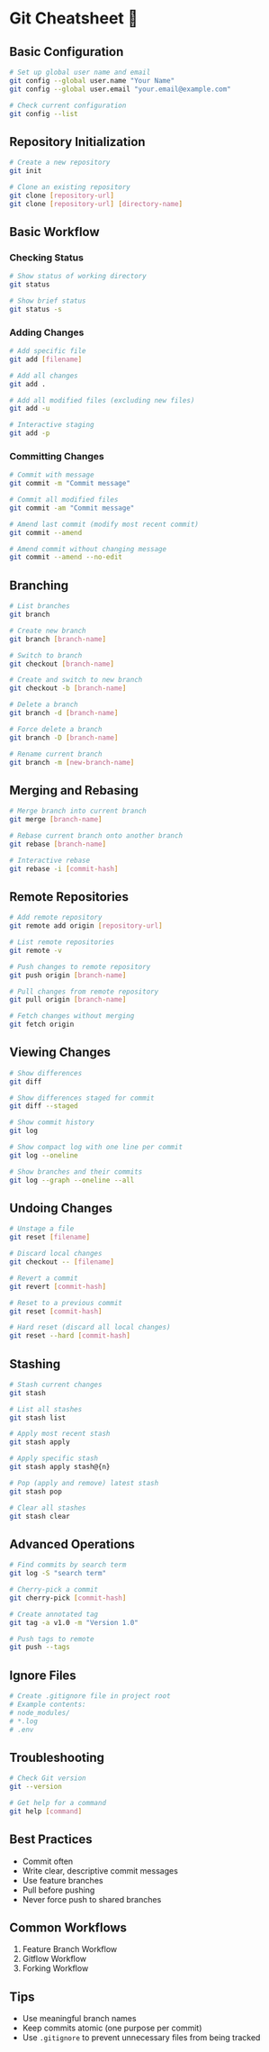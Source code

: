 # Git Cheatsheet 🚀

## Basic Configuration

```bash
# Set up global user name and email
git config --global user.name "Your Name"
git config --global user.email "your.email@example.com"

# Check current configuration
git config --list
```

## Repository Initialization

```bash
# Create a new repository
git init

# Clone an existing repository
git clone [repository-url]
git clone [repository-url] [directory-name]
```

## Basic Workflow

### Checking Status

```bash
# Show status of working directory
git status

# Show brief status
git status -s
```

### Adding Changes

```bash
# Add specific file
git add [filename]

# Add all changes
git add .

# Add all modified files (excluding new files)
git add -u

# Interactive staging
git add -p
```

### Committing Changes

```bash
# Commit with message
git commit -m "Commit message"

# Commit all modified files
git commit -am "Commit message"

# Amend last commit (modify most recent commit)
git commit --amend

# Amend commit without changing message
git commit --amend --no-edit
```

## Branching

```bash
# List branches
git branch

# Create new branch
git branch [branch-name]

# Switch to branch
git checkout [branch-name]

# Create and switch to new branch
git checkout -b [branch-name]

# Delete a branch
git branch -d [branch-name]

# Force delete a branch
git branch -D [branch-name]

# Rename current branch
git branch -m [new-branch-name]
```

## Merging and Rebasing

```bash
# Merge branch into current branch
git merge [branch-name]

# Rebase current branch onto another branch
git rebase [branch-name]

# Interactive rebase
git rebase -i [commit-hash]
```

## Remote Repositories

```bash
# Add remote repository
git remote add origin [repository-url]

# List remote repositories
git remote -v

# Push changes to remote repository
git push origin [branch-name]

# Pull changes from remote repository
git pull origin [branch-name]

# Fetch changes without merging
git fetch origin
```

## Viewing Changes

```bash
# Show differences
git diff

# Show differences staged for commit
git diff --staged

# Show commit history
git log

# Show compact log with one line per commit
git log --oneline

# Show branches and their commits
git log --graph --oneline --all
```

## Undoing Changes

```bash
# Unstage a file
git reset [filename]

# Discard local changes
git checkout -- [filename]

# Revert a commit
git revert [commit-hash]

# Reset to a previous commit
git reset [commit-hash]

# Hard reset (discard all local changes)
git reset --hard [commit-hash]
```

## Stashing

```bash
# Stash current changes
git stash

# List all stashes
git stash list

# Apply most recent stash
git stash apply

# Apply specific stash
git stash apply stash@{n}

# Pop (apply and remove) latest stash
git stash pop

# Clear all stashes
git stash clear
```

## Advanced Operations

```bash
# Find commits by search term
git log -S "search term"

# Cherry-pick a commit
git cherry-pick [commit-hash]

# Create annotated tag
git tag -a v1.0 -m "Version 1.0"

# Push tags to remote
git push --tags
```

## Ignore Files

```bash
# Create .gitignore file in project root
# Example contents:
# node_modules/
# *.log
# .env
```

## Troubleshooting

```bash
# Check Git version
git --version

# Get help for a command
git help [command]
```

## Best Practices

- Commit often
- Write clear, descriptive commit messages
- Use feature branches
- Pull before pushing
- Never force push to shared branches

## Common Workflows

1. Feature Branch Workflow
2. Gitflow Workflow
3. Forking Workflow

## Tips

- Use meaningful branch names
- Keep commits atomic (one purpose per commit)
- Use `.gitignore` to prevent unnecessary files from being tracked
